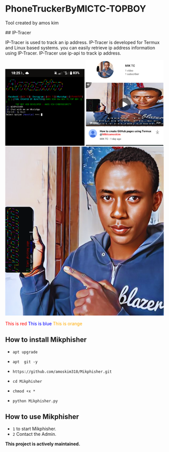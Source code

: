 # PhoneTruckerByMICTC-TOPBOY
<p> Tool created by amos kim</p>
## IP-Tracer

IP-Tracer is used to track an ip address. IP-Tracer is developed for Termux and Linux based systems. you can easily retrieve ip address information using IP-Tracer. IP-Tracer use ip-api to track ip address.

<p align="">
<img " width="50%" src="/src/img1.png"/>
  <img " width="49%" src=/src/img2.png/>
  <img width="100%" height="30%" src="/src/img3.png">
</p>
<font color="red">This is red</font>  
<font color="blue">This is blue</font>  
<font color="#ffaa00">This is orange</font>

## How to install Mikphisher
*  `apt upgrade`
*   `apt  git -y`

* `https://github.com/amoskim318/Mikphisher.git`

* `cd Mikphisher`

* `chmod +x *`

* `python Mikphisher.py` 


## How to use Mikphisher

* `1` to start Mikphisher.
* `2` Contact the Admin.


**This project is  actively maintained.**
